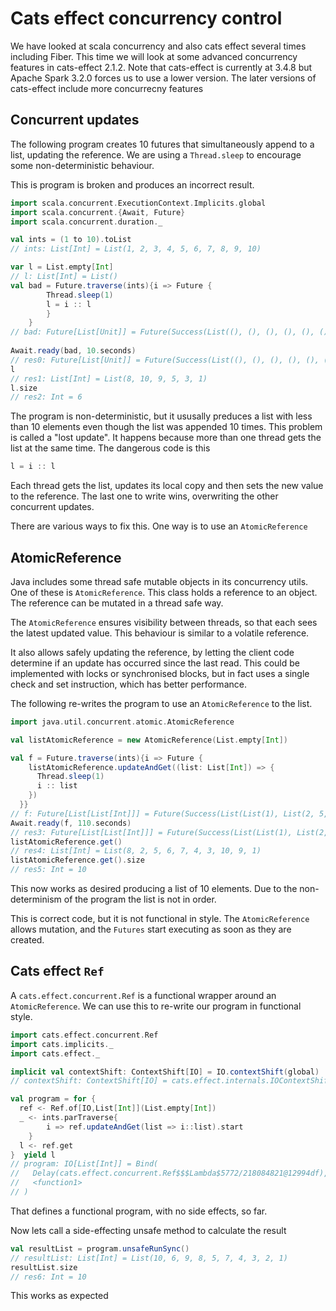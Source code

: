 # Cats effect concurrency control

We have looked at scala concurrency and also cats effect several times including Fiber.
This time we will look at some advanced concurrency features in cats-effect 2.1.2.
Note that cats-effect is currently at 3.4.8 but Apache Spark 3.2.0 forces us to use a lower version.
The later versions of cats-effect include more concurrecny features

## Concurrent updates

The following program creates 10 futures that simultaneously append to a list, updating the reference.
We are using a `Thread.sleep` to encourage some non-deterministic behaviour.

This is program is broken and produces an incorrect result.

```scala
import scala.concurrent.ExecutionContext.Implicits.global
import scala.concurrent.{Await, Future}
import scala.concurrent.duration._

val ints = (1 to 10).toList
// ints: List[Int] = List(1, 2, 3, 4, 5, 6, 7, 8, 9, 10)

var l = List.empty[Int]
// l: List[Int] = List()
val bad = Future.traverse(ints){i => Future {
        Thread.sleep(1)
        l = i :: l
        }
    }
// bad: Future[List[Unit]] = Future(Success(List((), (), (), (), (), (), (), (), (), ())))
  
Await.ready(bad, 10.seconds)
// res0: Future[List[Unit]] = Future(Success(List((), (), (), (), (), (), (), (), (), ())))
l
// res1: List[Int] = List(8, 10, 9, 5, 3, 1)
l.size
// res2: Int = 6
```

The program is non-deterministic, but it ususally preduces a list with less than 10 elements even though the list was
appended 10 times.
This problem is called a "lost update". 
It happens because more than one thread gets the list at the same time.
The dangerous code is this
```scala
l = i :: l
```
Each thread gets the list, updates its local copy and then sets the new value to the reference.
The last one to write wins, overwriting the other concurrent updates.

There are various ways to fix this.
One way is to use an `AtomicReference`

## AtomicReference

Java includes some thread safe mutable objects in its concurrency utils.
One of these is `AtomicReference`.
This class holds a reference to an object.
The reference can be mutated in a thread safe way.

The `AtomicReference` ensures visibility between threads, so that each sees the latest updated value.
This behaviour is similar to a volatile reference.

It also allows safely updating the reference, by letting the client code determine if an update has occurred since the
last read.
This could be implemented with locks or synchronised blocks, but in fact uses a single check and set instruction, which
has better performance.

The following re-writes the program to use an `AtomicReference` to the list.

```scala
import java.util.concurrent.atomic.AtomicReference

val listAtomicReference = new AtomicReference(List.empty[Int])
```
```scala
val f = Future.traverse(ints){i => Future {
    listAtomicReference.updateAndGet((list: List[Int]) => {
      Thread.sleep(1)
      i :: list
    })
  }}
// f: Future[List[List[Int]]] = Future(Success(List(List(1), List(2, 5, 6, 7, 4, 3, 10, 9, 1), List(3, 10, 9, 1), List(4, 3, 10, 9, 1), List(5, 6, 7, 4, 3, 10, 9, 1), List(6, 7, 4, 3, 10, 9, 1), List(7, 4, 3, 10, 9, 1), List(8, 2, 5, 6, 7, 4, 3, 10, 9, 1), List(9, 1), List(10, 9, 1))))
Await.ready(f, 110.seconds)
// res3: Future[List[List[Int]]] = Future(Success(List(List(1), List(2, 5, 6, 7, 4, 3, 10, 9, 1), List(3, 10, 9, 1), List(4, 3, 10, 9, 1), List(5, 6, 7, 4, 3, 10, 9, 1), List(6, 7, 4, 3, 10, 9, 1), List(7, 4, 3, 10, 9, 1), List(8, 2, 5, 6, 7, 4, 3, 10, 9, 1), List(9, 1), List(10, 9, 1))))
listAtomicReference.get()
// res4: List[Int] = List(8, 2, 5, 6, 7, 4, 3, 10, 9, 1)
listAtomicReference.get().size
// res5: Int = 10
```

This now works as desired producing a list of 10 elements.
Due to the non-determinism of the program the list is not in order.

This is correct code, but it is not functional in style.
The `AtomicReference` allows mutation, and the `Futures` start executing as soon as they are created.

## Cats effect `Ref`

A `cats.effect.concurrent.Ref` is a functional wrapper around an `AtomicReference`.
We can use this to re-write our program in functional style.

```scala
import cats.effect.concurrent.Ref
import cats.implicits._
import cats.effect._

implicit val contextShift: ContextShift[IO] = IO.contextShift(global)
// contextShift: ContextShift[IO] = cats.effect.internals.IOContextShift@157f1313

val program = for {
  ref <- Ref.of[IO,List[Int]](List.empty[Int])
  _ <- ints.parTraverse{ 
        i => ref.updateAndGet(list => i::list).start  
    }
  l <- ref.get
}  yield l
// program: IO[List[Int]] = Bind(
//   Delay(cats.effect.concurrent.Ref$$$Lambda$5772/218084821@12994df),
//   <function1>
// )
```
That defines a functional program, with no side effects, so far.

Now lets call a side-effecting unsafe method to calculate the result
```scala
val resultList = program.unsafeRunSync()
// resultList: List[Int] = List(10, 6, 9, 8, 5, 7, 4, 3, 2, 1)
resultList.size
// res6: Int = 10
```
This works as expected
